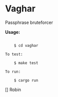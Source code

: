 # Vaghar

Passphrase bruteforcer

**Usage:**

```

    $ cd vaghar

To test:

    $ make test

To run:

    $ cargo run
```

[] Robin



